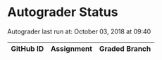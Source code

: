 # Autograder Status
Autograder last run at: October 03, 2018 at 09:40

| GitHub ID | Assignment | Graded Branch |
|-----------|------------|---------------|
